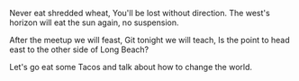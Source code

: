 Never eat shredded wheat,
You'll be lost without direction.
The west's horizon will eat
the sun again, no suspension.

After the meetup we will feast,
Git tonight we will teach,
Is the point to head east
to the other side of Long Beach?

Let's go eat some Tacos and talk about how to change the world.
